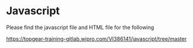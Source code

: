 # Javascript
Please find the javascript file and HTML file for the following

https://topgear-training-gitlab.wipro.com/VI386141/javascript/tree/master
